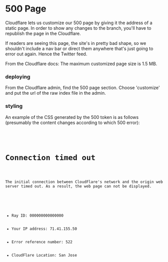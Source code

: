 # 500 Page

Cloudflare lets us customize our 500 page by giving it the address of a static page. In order to show any changes to
the branch, you'll have to republish the page in the Cloudflare.

If readers are seeing this page, the site's in pretty bad shape, so we shouldn't include a nav bar or direct
them anywhere that's just going to error out again. Hence the Twitter feed.

From the Cloudflare docs: The maximum customized page size is 1.5 MB.


### deploying

From the Cloudflare admin, find the 500 page section. Choose 'customize' and put the url of the raw
index file in the admin.

### styling

An example of the CSS generated by the 500 token is as follows (presumably the content changes according to which 500 error):

<pre><code>
<div class="cf-error-details cf-error-522">
  <h1>Connection timed out</h1>
  <p data-translate="connection_timed_out">The initial connection between CloudFlare's network and the origin web server timed out. As a result, the web page can not be displayed.</p>
  <ul class="cferror_details">
    <li>Ray ID: 000000000000000</li>
    <li>Your IP address: 71.41.155.50</li>
    <li>Error reference number: 522</li>
    <li>CloudFlare Location: San Jose</li>
  </ul>
</div>
</code></pre>
